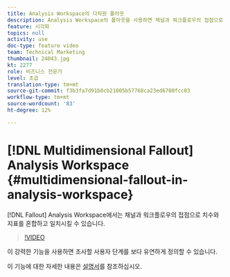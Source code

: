 ```yaml
---
title: Analysis Workspace의 다차원 폴아웃
description: Analysis Workspace의 폴아웃을 사용하면 채널과 워크플로우의 접점으로 차원이나 지표를 혼합하고 일치시킬 수 있습니다.
feature: 시각화
topics: null
activity: use
doc-type: feature video
team: Technical Marketing
thumbnail: 24043.jpg
kt: 2277
role: 비즈니스 전문가
level: 초급
translation-type: tm+mt
source-git-commit: f3b3fa7d91b0cb21005b57768ca23ed6700fcc03
workflow-type: tm+mt
source-wordcount: '83'
ht-degree: 12%

---
```



# [!DNL Multidimensional Fallout] Analysis Workspace  {#multidimensional-fallout-in-analysis-workspace}

[!DNL Fallout] Analysis Workspace에서는 채널과 워크플로우의 접점으로 치수와 지표를 혼합하고 일치시킬 수 있습니다.

>[!VIDEO](https://video.tv.adobe.com/v/24043/?quality=12)

이 강력한 기능을 사용하면 조사할 사용자 단계를 보다 유연하게 정의할 수 있습니다.

이 기능에 대한 자세한 내용은 [설명서](https://marketing.adobe.com/resources/help/en_US/analytics/analysis-workspace/configuring-interdimensional-fallout.html)를 참조하십시오.
